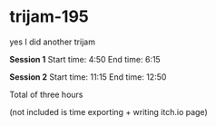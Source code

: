 # trijam-195

yes I did another trijam

**Session 1**
Start time: 4:50
End time: 6:15

**Session 2**
Start time: 11:15
End time: 12:50

Total of three hours

(not included is time exporting + writing itch.io page)